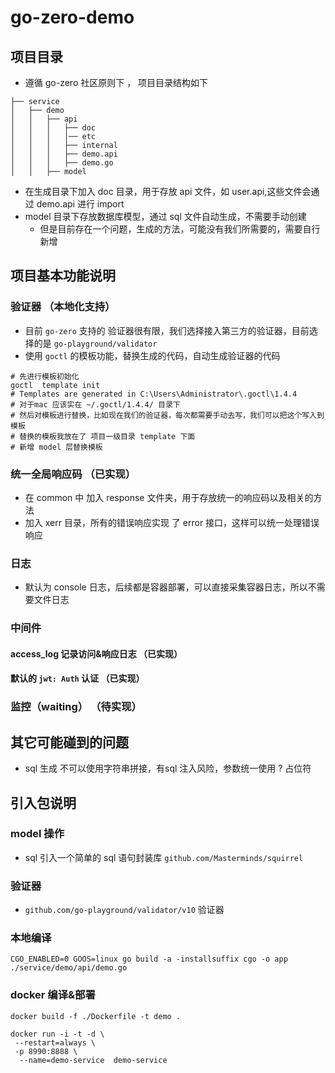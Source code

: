 # go-zero-demo

## 项目目录

- 遵循 go-zero 社区原则下 ， 项目目录结构如下

```
├── service
│   ├── demo
│   │   ├── api
│   │   │   ├── doc
│   │   │   │── etc   
│   │   │   ├── internal
│   │   │   ├── demo.api
│   │   │   ├── demo.go
│   │   ├── model
```

- 在生成目录下加入 doc 目录，用于存放 api 文件，如 user.api,这些文件会通过 demo.api 进行 import
- model 目录下存放数据库模型，通过 sql 文件自动生成，不需要手动创建
  - 但是目前存在一个问题，生成的方法，可能没有我们所需要的，需要自行新增

## 项目基本功能说明

### 验证器 （本地化支持）
- 目前 `go-zero` 支持的 验证器很有限，我们选择接入第三方的验证器，目前选择的是 `go-playground/validator`
- 使用 `goctl` 的模板功能，替换生成的代码，自动生成验证器的代码

```shell
# 先进行模板初始化
goctl  template init 
# Templates are generated in C:\Users\Administrator\.goctl\1.4.4
# 对于mac 应该实在 ~/.goctl/1.4.4/ 目录下
# 然后对模板进行替换，比如现在我们的验证器，每次都需要手动去写，我们可以把这个写入到模板
# 替换的模板我放在了 项目一级目录 template 下面
# 新增 model 层替换模板
```

### 统一全局响应码 （已实现）
- 在 common 中 加入 response 文件夹，用于存放统一的响应码以及相关的方法
- 加入 xerr 目录，所有的错误响应实现 了 error 接口，这样可以统一处理错误响应

### 日志
- 默认为 console 日志，后续都是容器部署，可以直接采集容器日志，所以不需要文件日志

### 中间件
#### access_log  记录访问&响应日志 （已实现）
#### 默认的 `jwt: Auth` 认证 （已实现）

### 监控（waiting） （待实现）

## 其它可能碰到的问题

- sql 生成 不可以使用字符串拼接，有sql 注入风险，参数统一使用 ? 占位符

## 引入包说明

### model 操作
- sql 引入一个简单的 sql 语句封装库 `github.com/Masterminds/squirrel`

### 验证器

- `github.com/go-playground/validator/v10`  验证器

### 本地编译
`CGO_ENABLED=0 GOOS=linux go build -a -installsuffix cgo -o app ./service/demo/api/demo.go`

### docker 编译&部署
`docker build -f ./Dockerfile -t demo .`

```shell
docker run -i -t -d \
 --restart=always \
 -p 8990:8888 \
  --name=demo-service  demo-service
```
